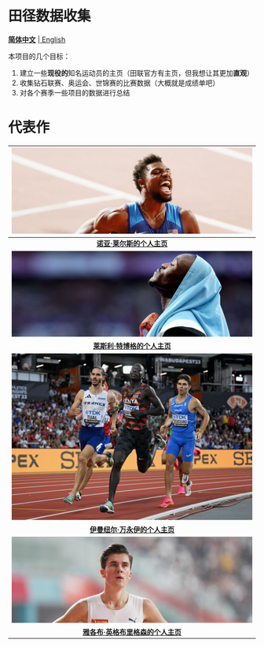 # 田径数据收集

[**简体中文**](./README.md) |[ English](README.en.md)

本项目的几个目标：

1. 建立一些**现役的**知名运动员的主页（田联官方有主页，但我想让其更加**直观**）
2. 收集钻石联赛、奥运会、世锦赛的比赛数据（大概就是成绩单吧）
3. 对各个赛季一些项目的数据进行总结

# 代表作
| ![Noah-Lyles](./Athlete/Men/Sprinter/Noah-Lyles/Picture.jpg) |
| :----------------------------------------------------------: |
| **[诺亚·莱尔斯的个人主页](./Athlete/Men/Sprinter/Noah-Lyles/Profile.md)** |
| ![Letsile-Tebogo](./Athlete/Men/Sprinter/Letsile-Tebogo/Picture.jpg) |
| [**莱斯利·特博格的个人主页**](./Athlete/Men/Sprinter/Letsile-Tebogo/Profile.md) |
| ![Emmanuel-Wanyonyi](./Athlete/Men/Middle-Distance/Emmanuel-Wanyonyi/Picture.jpg) |
| **[伊曼纽尔·万永伊的个人主页](./Athlete/Men/Middle-Distance/Emmanuel-Wanyonyi/Profile.md)** |
| ![Jakob-Ingebrigtsen](./Athlete/Men/Middle-Distance/Jakob-Ingebrigtsen/Picture.jpg) |
| **[雅各布·英格布里格森的个人主页](./Athlete/Men/Middle-Distance/Jakob-Ingebrigtsen/Profile.md)** |

